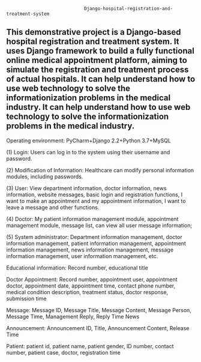                                  Django-hospital-registration-and-treatment-system
This demonstrative project is a Django-based hospital registration and treatment system. It uses Django framework to build a fully functional online medical appointment platform, 
aiming to simulate the registration and treatment process of actual hospitals. It can help understand how to use web technology to solve the informationization problems in the medical industry. 
It can help understand how to use web technology to solve the informationization problems in the medical industry.
---------------------------------------------------------------------------------------------------------------------------------------------------------------------------------------------------------------------------
Operating environment: PyCharm+Django 2.2+Python 3.7+MySQL

(1) Login: Users can log in to the system using their username and password. 

(2) Modification of Information: Healthcare can modify personal information modules, including passwords. 

(3) User: View department information, doctor information, news information, website messages, basic login and registration functions, I want to make an appointment and my appointment information, I want to leave a message and other functions. 

(4) Doctor: My patient information management module, appointment management module, message list, can view all user message information; 

(5) System administrator: Department information management, doctor information management, patient information management, appointment information management, news information management, message information management, user information management, etc. 

   Educational information: Record number, educational title
   

   Doctor Appointment: Record number, appointment user, appointment doctor, appointment date, appointment time, contact phone number, medical condition description, treatment status, doctor response, submission time

   
   Message: Message ID, Message Title, Message Content, Message Person, Message Time, Management Reply, Reply Time News 

  
  Announcement: Announcement ID, Title, Announcement Content, Release Time

  
  Patient: patient id, patient name, patient gender, ID number, contact number, patient case, doctor, registration time
